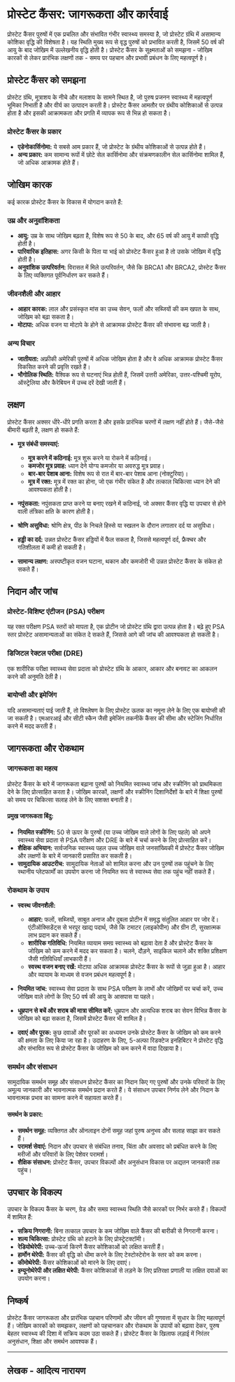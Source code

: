 # प्रोस्टेट कैंसर: जागरूकता और कार्रवाई

प्रोस्टेट कैंसर पुरुषों में एक प्रचलित और संभावित गंभीर स्वास्थ्य समस्या है, जो प्रोस्टेट ग्रंथि में असामान्य कोशिका वृद्धि की विशेषता है। यह स्थिति मुख्य रूप से वृद्ध पुरुषों को प्रभावित करती है, जिसमें 50 वर्ष की आयु के बाद जोखिम में उल्लेखनीय वृद्धि होती है। प्रोस्टेट कैंसर के सूक्ष्मताओं को समझना - जोखिम कारकों से लेकर प्रारंभिक लक्षणों तक - समय पर पहचान और प्रभावी प्रबंधन के लिए महत्वपूर्ण है।

## प्रोस्टेट कैंसर को समझना

प्रोस्टेट ग्रंथि, मूत्राशय के नीचे और मलाशय के सामने स्थित है, जो पुरुष प्रजनन स्वास्थ्य में महत्वपूर्ण भूमिका निभाती है और वीर्य का उत्पादन करती है। प्रोस्टेट कैंसर आमतौर पर ग्रंथीय कोशिकाओं से उत्पन्न होता है और इसकी आक्रामकता और प्रगति में व्यापक रूप से भिन्न हो सकता है।

### प्रोस्टेट कैंसर के प्रकार

- **एडेनोकार्सिनोमा:** ये सबसे आम प्रकार हैं, जो प्रोस्टेट के ग्रंथीय कोशिकाओं से उत्पन्न होते हैं।
- **अन्य प्रकार:** कम सामान्य रूपों में छोटे सेल कार्सिनोमा और संक्रमणकालीन सेल कार्सिनोमा शामिल हैं, जो अधिक आक्रामक होते हैं।

## जोखिम कारक

कई कारक प्रोस्टेट कैंसर के विकास में योगदान करते हैं:

### उम्र और अनुवांशिकता

- **आयु:** उम्र के साथ जोखिम बढ़ता है, विशेष रूप से 50 के बाद, और 65 वर्ष की आयु में काफी वृद्धि होती है।
- **पारिवारिक इतिहास:** अगर किसी के पिता या भाई को प्रोस्टेट कैंसर हुआ है तो उसके जोखिम में वृद्धि होती है।
- **अनुवांशिक उत्परिवर्तन:** विरासत में मिले उत्परिवर्तन, जैसे कि BRCA1 और BRCA2, प्रोस्टेट कैंसर के लिए व्यक्तिगत पूर्वनिर्धारण कर सकते हैं।

### जीवनशैली और आहार

- **आहार कारक:** लाल और प्रसंस्कृत मांस का उच्च सेवन, फलों और सब्जियों की कम खपत के साथ, जोखिम को बढ़ा सकता है।
- **मोटापा:** अधिक वजन या मोटापे के होने से आक्रामक प्रोस्टेट कैंसर की संभावना बढ़ जाती है।

### अन्य विचार

- **जातीयता:** अफ्रीकी अमेरिकी पुरुषों में अधिक जोखिम होता है और वे अधिक आक्रामक प्रोस्टेट कैंसर विकसित करने की प्रवृत्ति रखते हैं।
- **भौगोलिक स्थिति:** वैश्विक रूप से घटनाएं भिन्न होती हैं, जिसमें उत्तरी अमेरिका, उत्तर-पश्चिमी यूरोप, ऑस्ट्रेलिया और कैरेबियन में उच्च दरें देखी जाती हैं।

## लक्षण

प्रोस्टेट कैंसर अक्सर धीरे-धीरे प्रगति करता है और इसके प्रारंभिक चरणों में लक्षण नहीं होते हैं। जैसे-जैसे बीमारी बढ़ती है, लक्षण हो सकते हैं:

- **मूत्र संबंधी समस्याएं:**
  - **मूत्र करने में कठिनाई:** मूत्र शुरू करने या रोकने में कठिनाई।
  - **कमजोर मूत्र प्रवाह:** ध्यान देने योग्य कमजोर या अवरुद्ध मूत्र प्रवाह।
  - **बार-बार पेशाब आना:** विशेष रूप से रात में बार-बार पेशाब आना (नोक्टुरिया)।
  - **मूत्र में रक्त:** मूत्र में रक्त का होना, जो एक गंभीर संकेत है और तत्काल चिकित्सा ध्यान देने की आवश्यकता होती है।

- **नपुंसकता:** नपुंसकता प्राप्त करने या बनाए रखने में कठिनाई, जो अक्सर कैंसर वृद्धि या उपचार से होने वाली तंत्रिका क्षति के कारण होती है।

- **श्रोणि असुविधा:** श्रोणि क्षेत्र, पीठ के निचले हिस्से या स्खलन के दौरान लगातार दर्द या असुविधा।

- **हड्डी का दर्द:** उन्नत प्रोस्टेट कैंसर हड्डियों में फैल सकता है, जिससे महत्वपूर्ण दर्द, फ्रैक्चर और गतिशीलता में कमी हो सकती है।

- **सामान्य लक्षण:** अस्पष्टीकृत वजन घटाना, थकान और कमजोरी भी उन्नत प्रोस्टेट कैंसर के संकेत हो सकते हैं।

## निदान और जांच

### प्रोस्टेट-विशिष्ट एंटीजन (PSA) परीक्षण

यह रक्त परीक्षण PSA स्तरों को मापता है, एक प्रोटीन जो प्रोस्टेट ग्रंथि द्वारा उत्पन्न होता है। बढ़े हुए PSA स्तर प्रोस्टेट असामान्यताओं का संकेत दे सकते हैं, जिससे आगे की जांच की आवश्यकता हो सकती है।

### डिजिटल रेक्टल परीक्षा (DRE)

एक शारीरिक परीक्षा स्वास्थ्य सेवा प्रदाता को प्रोस्टेट ग्रंथि के आकार, आकार और बनावट का आकलन करने की अनुमति देती है।

### बायोप्सी और इमेजिंग

यदि असामान्यताएं पाई जाती हैं, तो विश्लेषण के लिए प्रोस्टेट ऊतक का नमूना लेने के लिए एक बायोप्सी की जा सकती है। एमआरआई और सीटी स्कैन जैसी इमेजिंग तकनीकें कैंसर की सीमा और स्टेजिंग निर्धारित करने में मदद करती हैं।

## जागरूकता और रोकथाम

### जागरूकता का महत्व

प्रोस्टेट कैंसर के बारे में जागरूकता बढ़ाना पुरुषों को नियमित स्वास्थ्य जांच और स्क्रीनिंग को प्राथमिकता देने के लिए प्रोत्साहित करता है। जोखिम कारकों, लक्षणों और स्क्रीनिंग दिशानिर्देशों के बारे में शिक्षा पुरुषों को समय पर चिकित्सा सलाह लेने के लिए सशक्त बनाती है।

#### प्रमुख जागरूकता बिंदु:

- **नियमित स्क्रीनिंग:** 50 से ऊपर के पुरुषों (या उच्च जोखिम वाले लोगों के लिए पहले) को अपने स्वास्थ्य सेवा प्रदाता से PSA परीक्षण और DRE के बारे में चर्चा करने के लिए प्रोत्साहित करें।
- **शैक्षिक अभियान:** सार्वजनिक स्वास्थ्य पहल उच्च जोखिम वाले जनसांख्यिकी में प्रोस्टेट कैंसर जोखिम और लक्षणों के बारे में जानकारी प्रसारित कर सकती है।
- **सामुदायिक आउटरीच:** सामुदायिक नेताओं को शामिल करना और उन पुरुषों तक पहुंचने के लिए स्थानीय प्लेटफार्मों का उपयोग करना जो नियमित रूप से स्वास्थ्य सेवा तक पहुंच नहीं सकते हैं।

### रोकथाम के उपाय

- **स्वस्थ जीवनशैली:**
  - **आहार:** फलों, सब्जियों, साबुत अनाज और दुबला प्रोटीन में समृद्ध संतुलित आहार पर जोर दें। एंटीऑक्सिडेंट्स से भरपूर खाद्य पदार्थ, जैसे कि टमाटर (लाइकोपीन) और ग्रीन टी, सुरक्षात्मक लाभ प्रदान कर सकते हैं।
  - **शारीरिक गतिविधि:** नियमित व्यायाम समग्र स्वास्थ्य को बढ़ावा देता है और प्रोस्टेट कैंसर के जोखिम को कम करने में मदद कर सकता है। चलने, दौड़ने, साइकिल चलाने और शक्ति प्रशिक्षण जैसी गतिविधियाँ लाभकारी हैं।
  - **स्वस्थ वजन बनाए रखें:** मोटापा अधिक आक्रामक प्रोस्टेट कैंसर के रूपों से जुड़ा हुआ है। आहार और व्यायाम के माध्यम से वजन प्रबंधन महत्वपूर्ण है।

- **नियमित जांच:** स्वास्थ्य सेवा प्रदाता के साथ PSA परीक्षण के लाभों और जोखिमों पर चर्चा करें, उच्च जोखिम वाले लोगों के लिए 50 वर्ष की आयु के आसपास या पहले।

- **धूम्रपान से बचें और शराब की मात्रा सीमित करें:** धूम्रपान और अत्यधिक शराब का सेवन विभिन्न कैंसर के जोखिम को बढ़ा सकता है, जिसमें प्रोस्टेट कैंसर भी शामिल है।

- **दवाएं और पूरक:** कुछ दवाओं और पूरकों का अध्ययन उनके प्रोस्टेट कैंसर के जोखिम को कम करने की क्षमता के लिए किया जा रहा है। उदाहरण के लिए, 5-अल्फा रिडक्टेज इनहिबिटर ने प्रोस्टेट वृद्धि और संभावित रूप से प्रोस्टेट कैंसर के जोखिम को कम करने में वादा दिखाया है।

### समर्थन और संसाधन

सामुदायिक समर्थन समूह और संसाधन प्रोस्टेट कैंसर का निदान किए गए पुरुषों और उनके परिवारों के लिए अमूल्य जानकारी और भावनात्मक समर्थन प्रदान करते हैं। ये संसाधन उपचार निर्णय लेने और निदान के भावनात्मक प्रभाव का सामना करने में सहायता करते हैं।

#### समर्थन के प्रकार:

- **समर्थन समूह:** व्यक्तिगत और ऑनलाइन दोनों समूह जहां पुरुष अनुभव और सलाह साझा कर सकते हैं।
- **परामर्श सेवाएं:** निदान और उपचार से संबंधित तनाव, चिंता और अवसाद को प्रबंधित करने के लिए मरीजों और परिवारों के लिए पेशेवर परामर्श।
- **शैक्षिक संसाधन:** प्रोस्टेट कैंसर, उपचार विकल्पों और अनुसंधान विकास पर अद्यतन जानकारी तक पहुंच।

## उपचार के विकल्प

उपचार के विकल्प कैंसर के चरण, ग्रेड और समग्र स्वास्थ्य स्थिति जैसे कारकों पर निर्भर करते हैं। विकल्पों में शामिल हैं:

- **सक्रिय निगरानी:** बिना तत्काल उपचार के कम जोखिम वाले कैंसर की बारीकी से निगरानी करना।
- **शल्य चिकित्सा:** प्रोस्टेट ग्रंथि को हटाने के लिए प्रोस्ट्रेटक्टॉमी।
- **रेडियोथेरेपी:** उच्च-ऊर्जा किरणें कैंसर कोशिकाओं को लक्षित करती हैं।
- **हार्मोन थेरेपी:** कैंसर की वृद्धि को धीमा करने के लिए टेस्टोस्टेरोन के स्तर को कम करना।
- **कीमोथेरेपी:** कैंसर कोशिकाओं को मारने के लिए दवाएं।
- **इम्यूनोथेरेपी और लक्षित थेरेपी:** कैंसर कोशिकाओं से लड़ने के लिए प्रतिरक्षा प्रणाली या लक्षित दवाओं का उपयोग करना।

## निष्कर्ष

प्रोस्टेट कैंसर जागरूकता और प्रारंभिक पहचान परिणामों और जीवन की गुणवत्ता में सुधार के लिए महत्वपूर्ण हैं। जोखिम कारकों को समझकर, लक्षणों को पहचानकर और रोकथाम के उपायों को बढ़ावा देकर, पुरुष बेहतर स्वास्थ्य की दिशा में सक्रिय कदम उठा सकते हैं। प्रोस्टेट कैंसर के खिलाफ लड़ाई में निरंतर अनुसंधान, शिक्षा और समर्थन आवश्यक हैं।

---

## लेखक - आदित्य नारायण
